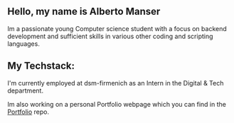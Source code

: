 ## Hello, my name is Alberto Manser
Im a passionate young Computer science student with a focus on backend development and sufficient skills in various other coding and scripting languages.
## My Techstack:


I'm currently employed at dsm-firmenich as an Intern in the Digital & Tech department.

Im also working on a personal Portfolio webpage which you can find in the [Portfolio](https://github.com/choasfrie/Portfolio) repo.
<!--
**choasfrie/choasfrie** is a ✨ _special_ ✨ repository because its `README.md` (this file) appears on your GitHub profile.

Here are some ideas to get you started:

- 🔭 I’m currently working on ...
- 🌱 I’m currently learning ...
- 👯 I’m looking to collaborate on ...
- 🤔 I’m looking for help with ...
- 💬 Ask me about ...
- 📫 How to reach me: ...
- 😄 Pronouns: ...
- ⚡ Fun fact: ...
-->
